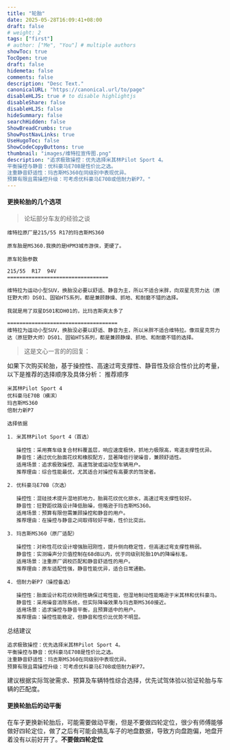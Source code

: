 ```yaml
---
title: "轮胎"
date: 2025-05-28T16:09:41+08:00
draft: false
# weight: 2
tags: ["first"]
# author: ["Me", "You"] # multiple authors
showToc: true
TocOpen: true
draft: false
hidemeta: false
comments: false
description: "Desc Text."
canonicalURL: "https://canonical.url/to/page"
disableHLJS: true # to disable highlightjs
disableShare: false
disableHLJS: false
hideSummary: false
searchHidden: false
ShowBreadCrumbs: true
ShowPostNavLinks: true
UseHugoToc: false
ShowCodeCopyButtons: true
thumbnail: "images/维特拉宣传图.png"
description: "追求极致操控：优先选择米其林Pilot Sport 4。
平衡操控与静音：优科豪马E70B是性价比之选。
注重静音舒适性：玛吉斯MS360在同级别中表现优异。
预算有限且需操控升级：可考虑优科豪马E70B或倍耐力新P7。"
---
```


#### 更换轮胎的几个选项

>  论坛部分车友的经验之谈

~~~
维特拉原厂是215/55 R17的玛吉斯MS360

原车胎是MS360.我换的是HPM3城市游侠，更硬了。

原车轮胎参数

215/55  R17  94V
=================================

维特拉为运动小型SUV，换胎没必要以舒适、静音为主，所以不适合米胖，向双星克劳力达（原狂野大师）DS01、固铂HTS系列，都是兼顾静燥、抓地、和耐磨不错的选择。

我就是用了双星DS01和DH01的，比玛吉斯爽太多了

====================================
维特拉为运动小型SUV，换胎没必要以舒适、静音为主，所以米胖不适合维特拉。像双星克劳力达（原狂野大师）DS01、固铂HTS系列，都是兼顾静燥、抓地、和耐磨不错的选择。
~~~



>  这是文心一言的的回复：



如果下次购买轮胎，基于操控性、高速过弯支撑性、静音性及综合性价比的考量，以下是推荐的选择顺序及具体分析：
推荐顺序

    米其林Pilot Sport 4
    优科豪马E70B（横滨）
    玛吉斯MS360
    倍耐力新P7



~~~
选择依据

1. 米其林Pilot Sport 4（首选）

   操控性：采用赛车级复合材料覆盖层，响应速度极快，抓地力极限高，弯道支撑性优异。
   静音性：通过优化胎面花纹和橡胶配方，显著降低行驶噪音，兼顾舒适性。
   适用场景：追求极致操控、高速驾驶或运动型车辆用户。
   推荐理由：综合性能最优，尤其适合对操控有高要求的驾驶者。

2. 优科豪马E70B（次选）

   操控性：混硅技术提升湿地抓地力，胎肩花纹优化排水，高速过弯支撑性较好。
   静音性：狂野距纹路设计降低胎噪，但略逊于玛吉斯MS360。
   适用场景：预算有限但需兼顾操控和静音的用户。
   推荐理由：在操控与静音之间取得较好平衡，性价比突出。

3. 玛吉斯MS360（原厂适配）

   操控性：对称性花纹设计增强胎冠刚性，提升侧向稳定性，但高速过弯支撑性稍弱。
   静音性：实测噪声分贝值控制在68dB以内，优于同级别轮胎10%的降噪标准。
   适用场景：注重原厂调校匹配和静音舒适性的用户。
   推荐理由：原车适配性强，静音性能优异，适合日常通勤。

4. 倍耐力新P7（操控备选）

   操控性：胎面设计和花纹块刚性确保过弯性能，但湿地制动性能略逊于米其林和优科豪马。
   静音性：采用噪音消除系统，但实际降噪效果与玛吉斯MS360接近。
   适用场景：追求操控与静音平衡，且预算适中的用户。
   推荐理由：操控性能稳定，但静音和性价比优势不明显。
~~~

总结建议

    追求极致操控：优先选择米其林Pilot Sport 4。
    平衡操控与静音：优科豪马E70B是性价比之选。
    注重静音舒适性：玛吉斯MS360在同级别中表现优异。
    预算有限且需操控升级：可考虑优科豪马E70B或倍耐力新P7。

建议根据实际驾驶需求、预算及车辆特性综合选择，优先试驾体验以验证轮胎与车辆的匹配度。

#### 更换轮胎后的动平衡

在车子更换新轮胎后，可能需要做动平衡，但是不要做四轮定位，很少有师傅能够做好四轮定位，做了之后有可能会搞乱车子的地盘数据，导致方向盘跑偏，地盘开着没有以前好开了。**不要做四轮定位**
